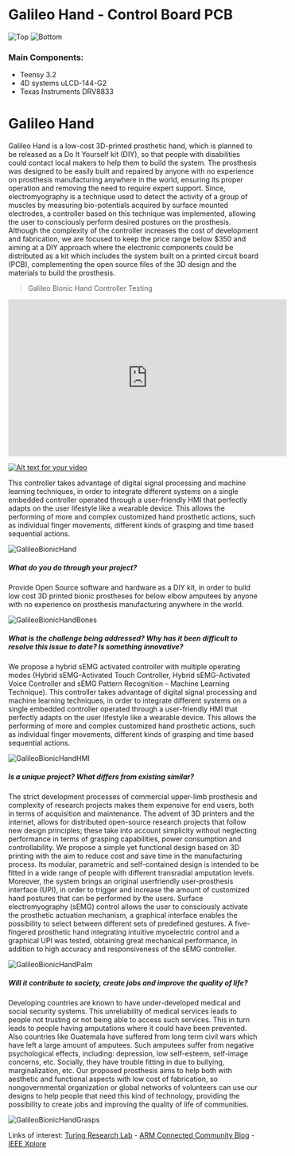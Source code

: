 # Galileo Hand - Control Board PCB

![Top](Top.PNG)
![Bottom](Bottom.PNG)

### Main Components:

* Teensy 3.2
* 4D systems uLCD-144-G2
* Texas Instruments DRV8833

# Galileo Hand 
Galileo Hand is a low-cost 3D-printed prosthetic hand, which is planned to be released as a Do It Yourself kit (DIY), so that people with disabilities could contact local makers to help them to build the system. The prosthesis was designed to be easily built and repaired by anyone with no experience on prosthesis manufacturing anywhere in the world, ensuring its proper operation and removing the need to require expert support. Since, electromyography is a technique used to detect the activity of a group of muscles by measuring bio-potentials acquired by surface mounted electrodes, a controller based on this technique was implemented, allowing the user to consciously perform desired postures on the prosthesis.  Although the complexity of the controller increases the cost of development and fabrication, we are focused to keep the price range below $350 and aiming at a DIY approach where the electronic components could be distributed as a kit which includes the system built on a printed circuit board (PCB), complementing the open source files of the 3D design and the materials to build the prosthesis.

> Galileo Bionic Hand Controller Testing

<iframe width="560" height="315" src="https://www.youtube.com/embed/TJ9j1dAHsXg?list=PLL6NCn-O29eXWlQLxlxE4cLNDKEPnxeVl" frameborder="0" allowfullscreen></iframe>

[![Alt text for your video](https://img.youtube.com/vi/SJmWCHr21C8/0.jpg)](https://www.youtube.com/watch?v=TJ9j1dAHsXg&list=PLL6NCn-O29eXWlQLxlxE4cLNDKEPnxeVl)

This controller takes advantage of digital signal processing and machine learning techniques, in order to integrate different systems on a single embedded controller operated through a user-friendly HMI that perfectly adapts on the user lifestyle like a wearable device. This allows the performing of more and
complex customized hand prosthetic actions, such as individual finger movements, different kinds of grasping and time based sequential actions.

![GalileoBionicHand](img/GalileoHand.jpg)

##### What do you do through your project?

Provide Open Source software and hardware as a DIY kit, in order to build low cost 3D printed bionic prostheses for below elbow amputees by anyone with no experience on prosthesis manufacturing anywhere in the world.

![GalileoBionicHandBones](/img/Esqueleto.jpg)

##### What is the challenge being addressed? Why has it been difficult to resolve this issue to date? Is something innovative?

We propose a hybrid sEMG activated controller with multiple operating modes (Hybrid sEMG-Activated Touch Controller, Hybrid sEMG-Activated Voice Controller and sEMG Pattern Recognition – Machine Learning Technique). This controller takes advantage of digital signal processing and machine learning techniques, in order to integrate different systems on a single embedded controller operated through a user-friendly HMI that perfectly adapts on the user lifestyle like a wearable device. This allows the performing of more and complex customized hand prosthetic actions, such as individual finger movements, different kinds of grasping and time based sequential actions.

![GalileoBionicHandHMI](/img/HMI.jpg)

##### Is a unique project? What differs from existing similar?

The strict development processes of commercial upper-limb prosthesis and complexity of research projects makes them expensive for end users, both in terms of acquisition and maintenance. The advent of 3D printers and the internet, allows for distributed open-source research projects that follow new design principles; these take into account simplicity without neglecting performance in terms of grasping capabilities, power consumption and controllability. We propose a simple yet functional design based on 3D printing with the aim to reduce cost and save time in the manufacturing process. Its modular, parametric and self-contained design is intended to be fitted in a wide range of people with different transradial amputation levels. Moreover, the system brings an original userfriendly user-prosthesis interface (UPI), in order to trigger and increase the amount of customized hand postures that can be performed by the users. Surface electromyography (sEMG) control allows the user to consciously activate the prosthetic actuation mechanism, a graphical interface enables the possibility to select between different sets of predefined gestures. A five-fingered prosthetic hand integrating intuitive myoelectric control and a graphical UPI was tested, obtaining great mechanical performance, in addition to high accuracy and responsiveness of the sEMG controller.

![GalileoBionicHandPalm](/img/Palm_sections_and_photo.jpg)

##### Will it contribute to society, create jobs and improve the quality of life?

Developing countries are known to have under-developed medical and social security systems. This unreliability of medical services leads to people not trusting or not being able to access such services. This in turn leads to people having amputations where it could have been prevented. Also countries like Guatemala have suffered from long term civil wars which have left a large amount of amputees. Such amputees suffer from negative psychological effects, including: depression, low self-esteem, self-image concerns, etc. Socially, they have trouble fitting in due to bullying, marginalization, etc. Our proposed prosthesis aims to help both with aesthetic and functional aspects with low cost of fabrication, so nongovernmental organization or global networks of volunteers can use our designs to help people that need this kind of technology, providing the possibility to create jobs and improving the quality of life of communities.

![GalileoBionicHandGrasps](/img/Render_Solar_Sim8.jpg)

Links of interest: [Turing Research Lab](turing.galileo.edu) - [ARM Connected Community Blog](https://community.arm.com/iot/embedded/b/embedded-blog/posts/bionic-robohand-prototype---myoelectric-controller-based-on-dsp-and-machine-learning) - [IEEE Xplore](http://ieeexplore.ieee.org/abstract/document/7428468/)

